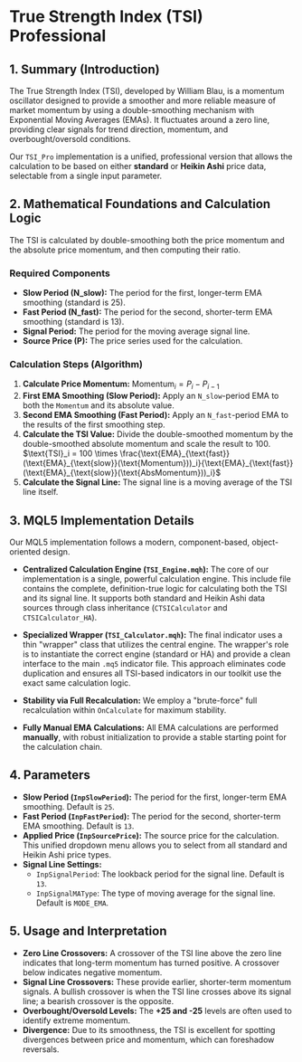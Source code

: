 # True Strength Index (TSI) Professional

## 1. Summary (Introduction)

The True Strength Index (TSI), developed by William Blau, is a momentum oscillator designed to provide a smoother and more reliable measure of market momentum by using a double-smoothing mechanism with Exponential Moving Averages (EMAs). It fluctuates around a zero line, providing clear signals for trend direction, momentum, and overbought/oversold conditions.

Our `TSI_Pro` implementation is a unified, professional version that allows the calculation to be based on either **standard** or **Heikin Ashi** price data, selectable from a single input parameter.

## 2. Mathematical Foundations and Calculation Logic

The TSI is calculated by double-smoothing both the price momentum and the absolute price momentum, and then computing their ratio.

### Required Components

* **Slow Period (N_slow):** The period for the first, longer-term EMA smoothing (standard is 25).
* **Fast Period (N_fast):** The period for the second, shorter-term EMA smoothing (standard is 13).
* **Signal Period:** The period for the moving average signal line.
* **Source Price (P):** The price series used for the calculation.

### Calculation Steps (Algorithm)

1. **Calculate Price Momentum:** $\text{Momentum}_i = P_i - P_{i-1}$
2. **First EMA Smoothing (Slow Period):** Apply an `N_slow`-period EMA to both the `Momentum` and its absolute value.
3. **Second EMA Smoothing (Fast Period):** Apply an `N_fast`-period EMA to the results of the first smoothing step.
4. **Calculate the TSI Value:** Divide the double-smoothed momentum by the double-smoothed absolute momentum and scale the result to 100.
    $\text{TSI}_i = 100 \times \frac{\text{EMA}_{\text{fast}}(\text{EMA}_{\text{slow}}(\text{Momentum}))_i}{\text{EMA}_{\text{fast}}(\text{EMA}_{\text{slow}}(\text{AbsMomentum}))_i}$
5. **Calculate the Signal Line:** The signal line is a moving average of the TSI line itself.

## 3. MQL5 Implementation Details

Our MQL5 implementation follows a modern, component-based, object-oriented design.

* **Centralized Calculation Engine (`TSI_Engine.mqh`):**
    The core of our implementation is a single, powerful calculation engine. This include file contains the complete, definition-true logic for calculating both the TSI and its signal line. It supports both standard and Heikin Ashi data sources through class inheritance (`CTSICalculator` and `CTSICalculator_HA`).

* **Specialized Wrapper (`TSI_Calculator.mqh`):**
    The final indicator uses a thin "wrapper" class that utilizes the central engine. The wrapper's role is to instantiate the correct engine (standard or HA) and provide a clean interface to the main `.mq5` indicator file. This approach eliminates code duplication and ensures all TSI-based indicators in our toolkit use the exact same calculation logic.

* **Stability via Full Recalculation:** We employ a "brute-force" full recalculation within `OnCalculate` for maximum stability.

* **Fully Manual EMA Calculations:** All EMA calculations are performed **manually**, with robust initialization to provide a stable starting point for the calculation chain.

## 4. Parameters

* **Slow Period (`InpSlowPeriod`):** The period for the first, longer-term EMA smoothing. Default is `25`.
* **Fast Period (`InpFastPeriod`):** The period for the second, shorter-term EMA smoothing. Default is `13`.
* **Applied Price (`InpSourcePrice`):** The source price for the calculation. This unified dropdown menu allows you to select from all standard and Heikin Ashi price types.
* **Signal Line Settings:**
  * `InpSignalPeriod`: The lookback period for the signal line. Default is `13`.
  * `InpSignalMAType`: The type of moving average for the signal line. Default is `MODE_EMA`.

## 5. Usage and Interpretation

* **Zero Line Crossovers:** A crossover of the TSI line above the zero line indicates that long-term momentum has turned positive. A crossover below indicates negative momentum.
* **Signal Line Crossovers:** These provide earlier, shorter-term momentum signals. A bullish crossover is when the TSI line crosses above its signal line; a bearish crossover is the opposite.
* **Overbought/Oversold Levels:** The **+25 and -25** levels are often used to identify extreme momentum.
* **Divergence:** Due to its smoothness, the TSI is excellent for spotting divergences between price and momentum, which can foreshadow reversals.
